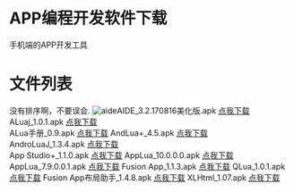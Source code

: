 # APP编程开发软件下载

手机端的APP开发工具


# 文件列表
没有排序啊，不要误会.
![aide](/ico/applua.png)AIDE_3.2.170816美化版.apk  [点我下载](/app/AIDE_3.2.170816.apk)
ALuaj_1.0.1.apk    [点我下载](/app/ALuaj_1.0.1.apk)     
ALua手册_0.9.apk [点我下载](/app/ALua手册_0.9.apk)
AndLua+_4.5.apk    [点我下载](/app/AndLua+_4.5.apk)      
AndroLuaJ_1.3.4.apk    [点我下载](/app/AndroLuaJ_1.3.4.apk)  
App Studio+_1.1.0.apk [点我下载](/app/AppStudio+_1.1.0.apk)
AppLua_10.0.0.0.apk     [点我下载](/app/AppLua_10.0.0.0.apk) 
AppLua_7.9.0.0.1.apk    [点我下载](/app/AppLua_7.9.0.0.1.apk) 
Fusion App_1.1.3.apk  [点我下载](/app/FusionApp_1.1.3.apk)
QLua_1.0.1.apk   [点我下载](/app/QLua_1.0.1.apk)
Fusion App布局助手_1.4.8.apk [点我下载](/app/FusionApp布局助手_1.4.8.apk.apk)
XLHtml_1.07.apk [点我下载](/app/XLHtml_1.07.apk)








